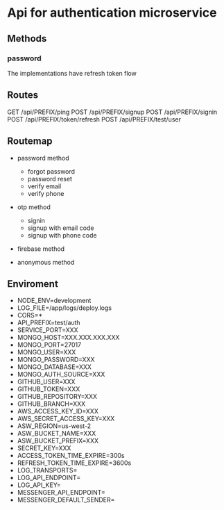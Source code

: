 # Api for authentication microservice

## Methods

### password

The implementations have refresh token flow

## Routes

GET /api/PREFIX/ping
POST /api/PREFIX/signup
POST /api/PREFIX/signin
POST /api/PREFIX/token/refresh
POST /api/PREFIX/test/user

## Routemap

- password method
	- forgot password
	- password reset
	- verify email
	- verify phone

- otp method
	- signin
	- signup with email code
	- signup with phone code

- firebase method
- anonymous method

## Enviroment

- NODE_ENV=development
- LOG_FILE=/app/logs/deploy.logs
- CORS=*
- API_PREFIX=test/auth
- SERVICE_PORT=XXX
- MONGO_HOST=XXX.XXX.XXX.XXX
- MONGO_PORT=27017
- MONGO_USER=XXX
- MONGO_PASSWORD=XXX
- MONGO_DATABASE=XXX
- MONGO_AUTH_SOURCE=XXX
- GITHUB_USER=XXX
- GITHUB_TOKEN=XXX
- GITHUB_REPOSITORY=XXX
- GITHUB_BRANCH=XXX
- AWS_ACCESS_KEY_ID=XXX
- AWS_SECRET_ACCESS_KEY=XXX
- ASW_REGION=us-west-2
- ASW_BUCKET_NAME=XXX
- ASW_BUCKET_PREFIX=XXX
- SECRET_KEY=XXX
- ACCESS_TOKEN_TIME_EXPIRE=300s
- REFRESH_TOKEN_TIME_EXPIRE=3600s
- LOG_TRANSPORTS=
- LOG_API_ENDPOINT=
- LOG_API_KEY=
- MESSENGER_API_ENDPOINT=
- MESSENGER_DEFAULT_SENDER=
